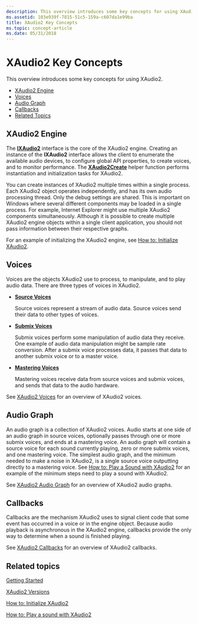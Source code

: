```yaml
---
description: This overview introduces some key concepts for using XAudio2.
ms.assetid: 103e939f-7815-51c5-159a-c607da1e99ba
title: XAudio2 Key Concepts
ms.topic: concept-article
ms.date: 05/31/2018
---
```


# XAudio2 Key Concepts

This overview introduces some key concepts for using XAudio2.

-   [XAudio2 Engine](#xaudio2-engine)
-   [Voices](#voices)
-   [Audio Graph](#audio-graph)
-   [Callbacks](#callbacks)
-   [Related Topics](#related-topics)

## XAudio2 Engine

The [**IXAudio2**](/windows/desktop/api/xaudio2/nn-xaudio2-ixaudio2) interface is the core of the XAudio2 engine. Creating an instance of the **IXAudio2** interface allows the client to enumerate the available audio devices, to configure global API properties, to create voices, and to monitor performance. The [**XAudio2Create**](/windows/desktop/api/xaudio2/nf-xaudio2-xaudio2create) helper function performs instantiation and initialization tasks for XAudio2.

You can create instances of XAudio2 multiple times within a single process. Each XAudio2 object operates independently, and has its own audio processing thread. Only the debug settings are shared. This is important on Windows where several different components may be loaded in a single process. For example, Internet Explorer might use multiple XAudio2 components simultaneously. Although it is possible to create multiple XAudio2 engine objects within a single client application, you should not pass information between their respective graphs.

For an example of initializing the XAudio2 engine, see [How to: Initialize XAudio2](how-to--initialize-xaudio2.md).

## Voices

Voices are the objects XAudio2 use to process, to manipulate, and to play audio data. There are three types of voices in XAudio2.

-   [**Source Voices**](/windows/desktop/api/xaudio2/nn-xaudio2-ixaudio2sourcevoice)

    Source voices represent a stream of audio data. Source voices send their data to other types of voices.

-   [**Submix Voices**](/windows/desktop/api/xaudio2/nn-xaudio2-ixaudio2submixvoice)

    Submix voices perform some manipulation of audio data they receive. One example of audio data manipulation might be sample rate conversion. After a submix voice processes data, it passes that data to another submix voice or to a master voice.

-   [**Mastering Voices**](/windows/desktop/api/xaudio2/nn-xaudio2-ixaudio2masteringvoice)

    Mastering voices receive data from source voices and submix voices, and sends that data to the audio hardware.

See [XAudio2 Voices](voices.md) for an overview of XAudio2 voices.

## Audio Graph

An audio graph is a collection of XAudio2 voices. Audio starts at one side of an audio graph in source voices, optionally passes through one or more submix voices, and ends at a mastering voice. An audio graph will contain a source voice for each sound currently playing, zero or more submix voices, and one mastering voice. The simplest audio graph, and the minimum needed to make a noise in XAudio2, is a single source voice outputting directly to a mastering voice. See [How to: Play a Sound with XAudio2](how-to--play-a-sound-with-xaudio2.md) for an example of the minimum steps need to play a sound with XAudio2.

See [XAudio2 Audio Graph](audio-graphs.md) for an overview of XAudio2 audio graphs.

## Callbacks

Callbacks are the mechanism XAudio2 uses to signal client code that some event has occurred in a voice or in the engine object. Because audio playback is asynchronous in the XAudio2 engine, callbacks provide the only way to determine when a sound is finished playing.

See [XAudio2 Callbacks](callbacks.md) for an overview of XAudio2 callbacks.

## Related topics

<dl> <dt>

[Getting Started](getting-started.md)
</dt> <dt>

[XAudio2 Versions](xaudio2-versions.md)
</dt> <dt>

[How to: Initialize XAudio2](how-to--initialize-xaudio2.md)
</dt> <dt>

[How to: Play a sound with XAudio2](how-to--play-a-sound-with-xaudio2.md)
</dt> </dl>

 

 




